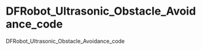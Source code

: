 DFRobot_Ultrasonic_Obstacle_Avoidance_code
==========================================

DFRobot_Ultrasonic_Obstacle_Avoidance_code
